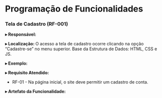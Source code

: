 # Programação de Funcionalidades

### Tela de Cadastro (RF-001)

<b>▸ Responsável: </b>

<b>▸ Localização: </b> O acesso a tela de cadastro ocorre clicando na opção “Cadastre-se” no menu superior.
Base da Estrutura de Dados: HTML, CSS e JS.

<b>▸ Exemplo: </b>

<b>▸ Requisito Atendido: </b>

- RF-01 - Na página inicial, o site deve permitir um cadastro de conta.

<b>▸ Artefato da Funcionalidade: </b>

##


